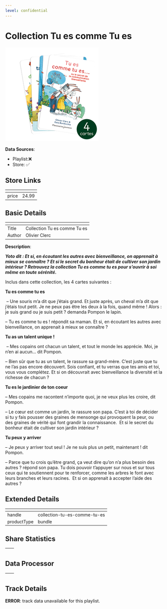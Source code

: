 ```yaml
---
level: confidential
---
```

# Collection Tu es comme Tu es

![card_[bfAJH].png](../../img/cards/card_[bfAJH].png)

**Data Sources**: 

- Playlist:❌
- Store: ✅


## Store Links

| <!-- --> | <!-- --> |
| - | - |
| price | 24.99 |


## Basic Details

| <!-- --> | <!-- --> |
| - | - |
| Title | Collection Tu es comme Tu es |
| Author | Olivier Clerc |

**Description**:

_**Yoto dit : Et si, en écoutant les autres avec bienveillance, on apprenait à mieux se connaître ? Et si le secret du bonheur était de cultiver son jardin intérieur ? Retrouvez la collection Tu es comme tu es pour s’ouvrir à soi même en toute sérénité.**_

Inclus dans cette collection, les 4 cartes suivantes :  

**Tu es comme tu es**

 – Une souris m’a dit que j’étais grand. Et juste après, un cheval m’a dit que j’étais tout petit. Je ne peux pas être les deux à la fois, quand même ! Alors : je suis grand ou je suis petit ? demanda Pompon le lapin.

– Tu es comme tu es ! répondit sa maman. Et si, en écoutant les autres avec bienveillance, on apprenait à mieux se connaître ?  

**Tu as un talent unique !**

 – Mes copains ont chacun un talent, et tout le monde les apprécie. Moi, je n’en ai aucun... dit Pompon.

– Bien sûr que tu as un talent, le rassure sa grand-mère. C’est juste que tu ne l’as pas encore découvert. Sois confiant, et tu verras que tes amis et toi, vous vous complétez. Et si on découvrait avec bienveillance la diversité et la richesse de chacun ?  

**Tu es le jardinier de ton coeur**  

– Mes copains me racontent n’importe quoi, je ne veux plus les croire, dit Pompon.

– Le cœur est comme un jardin, le rassure son papa. C’est à toi de décider si tu y fais pousser des graines de mensonge qui provoquent la peur, ou des graines de vérité qui font grandir la connaissance.  Et si le secret du bonheur était de cultiver son jardin intérieur ?  

**Tu peux y arriver**

– Je peux y arriver tout seul ! Je ne suis plus un petit, maintenant ! dit Pompon.

– Parce que tu crois qu’être grand, ça veut dire qu’on n’a plus besoin des autres ? répond son papa. Tu dois pouvoir t’appuyer sur nous et sur tous ceux qui te soutiennent pour te renforcer, comme les arbres le font avec leurs branches et leurs racines.  Et si on apprenait à accepter l’aide des autres ?


## Extended Details

| <!-- --> | <!-- --> |
| - | - |
| handle | collection-tu-es-comme-tu-es |
| productType | bundle |


## Share Statistics

| <!-- --> | <!-- --> |
| - | - |


## Data Processor

| <!-- --> | <!-- --> |
| - | - |


## Track Details

**ERROR**: track data unavailable for this playlist.
